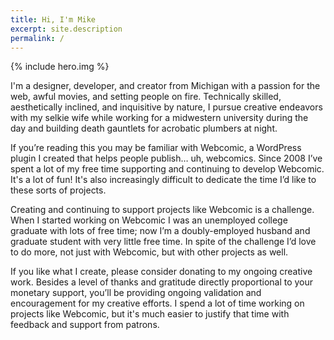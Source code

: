 ```yaml
---
title: Hi, I'm Mike
excerpt: site.description
permalink: /
---
```


{% include hero.img %}

I'm a designer, developer, and creator from Michigan with a passion for the web,
awful movies, and setting people on fire. Technically skilled, aesthetically
inclined, and inquisitive by nature, I pursue creative endeavors with my selkie
wife while working for a midwestern university during the day and
building death gauntlets for acrobatic plumbers at night.

If you’re reading this you may be familiar with Webcomic, a WordPress plugin I
created that helps people publish… uh, webcomics. Since 2008 I’ve spent a lot of
my free time supporting and continuing to develop Webcomic. It's a lot of fun!
It's also increasingly difficult to dedicate the time I’d like to these sorts of
projects.

Creating and continuing to support projects like Webcomic is a challenge. When I
started working on Webcomic I was an unemployed college graduate with lots of
free time; now I’m a doubly-employed husband and graduate student with very
little free time. In spite of the challenge I’d love to do more, not just with
Webcomic, but with other projects as well.

If you like what I create, please consider donating to my ongoing creative work.
Besides a level of thanks and gratitude directly proportional to your monetary
support, you’ll be providing ongoing validation and encouragement for my
creative efforts. I spend a lot of time working on projects like Webcomic, but
it's much easier to justify that time with feedback and support from patrons.
